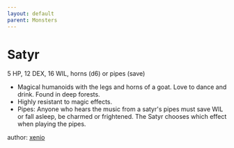 ```yaml
---
layout: default
parent: Monsters
---
```

# Satyr
5 HP, 12 DEX, 16 WIL, horns (d6) or pipes (save)
-   Magical humanoids with the legs and horns of a goat. Love to dance
    and drink. Found in deep forests.
-   Highly resistant to magic effects.
-   Pipes: Anyone who hears the music from a satyr's pipes must save WIL
    or fall asleep, be charmed or frightened. The Satyr chooses which
    effect when playing the pipes.

author: [xenio](https://xenioinabottle.blogspot.com)
